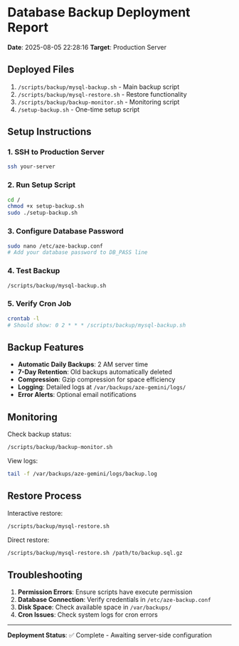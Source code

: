 # Database Backup Deployment Report

**Date**: 2025-08-05 22:28:16
**Target**: Production Server

## Deployed Files

1. `/scripts/backup/mysql-backup.sh` - Main backup script
2. `/scripts/backup/mysql-restore.sh` - Restore functionality
3. `/scripts/backup/backup-monitor.sh` - Monitoring script
4. `/setup-backup.sh` - One-time setup script

## Setup Instructions

### 1. SSH to Production Server

```bash
ssh your-server
```

### 2. Run Setup Script

```bash
cd /
chmod +x setup-backup.sh
sudo ./setup-backup.sh
```

### 3. Configure Database Password

```bash
sudo nano /etc/aze-backup.conf
# Add your database password to DB_PASS line
```

### 4. Test Backup

```bash
/scripts/backup/mysql-backup.sh
```

### 5. Verify Cron Job

```bash
crontab -l
# Should show: 0 2 * * * /scripts/backup/mysql-backup.sh
```

## Backup Features

- **Automatic Daily Backups**: 2 AM server time
- **7-Day Retention**: Old backups automatically deleted
- **Compression**: Gzip compression for space efficiency
- **Logging**: Detailed logs at `/var/backups/aze-gemini/logs/`
- **Error Alerts**: Optional email notifications

## Monitoring

Check backup status:
```bash
/scripts/backup/backup-monitor.sh
```

View logs:
```bash
tail -f /var/backups/aze-gemini/logs/backup.log
```

## Restore Process

Interactive restore:
```bash
/scripts/backup/mysql-restore.sh
```

Direct restore:
```bash
/scripts/backup/mysql-restore.sh /path/to/backup.sql.gz
```

## Troubleshooting

1. **Permission Errors**: Ensure scripts have execute permission
2. **Database Connection**: Verify credentials in `/etc/aze-backup.conf`
3. **Disk Space**: Check available space in `/var/backups/`
4. **Cron Issues**: Check system logs for cron errors

---
**Deployment Status**: ✅ Complete - Awaiting server-side configuration
